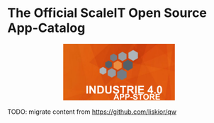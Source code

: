 # The Official ScaleIT Open Source App-Catalog

<p align="center">
  <img width="50%" src="https://github.com/scaleit/app-catalog/raw/master/app-store-logo.png">
</p>
  

TODO: migrate content from https://github.com/liskior/qw

